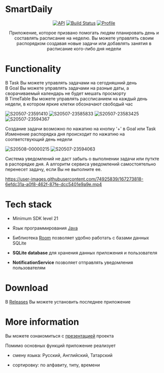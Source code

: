 # SmartDaily


<p align="center">
  <a href="https://android-arsenal.com/api?level=21"><img alt="API" src="https://img.shields.io/badge/API-21%2B-brightgreen.svg?style=flat"/></a>
  <a href="https://github.com/t8rin/FridgeXLight/actions"><img alt="Build Status" src="https://github.com/skydoves/Pokedex/workflows/Android%20CI/badge.svg"/></a> 
  <a href="https://github.com/tannec"><img alt="Profile" src="https://img.shields.io/badge/Github-tannec-blue?logo=github"/></a> 
</p>

<p align="center">
Приложение, которое призвано помогать людям планировать день и составлять расписание на неделю. Вы можете управлять своим распорядком создавая новые задачи или добавлять занятия в расписание кого-либо дня недели 
</p>

# Functionality

<p align="start">
В Task Вы можете управлять задачами на сегодняшний день<br>
В Goal Вы можете управлять задачами на разные даты, а сворачиваемый календарь не будет мешать просморту<br>
В TimeTable Вы можете управлять рассписанием на каждый день недели, в котором яркие клетки обозначают свободый час
</p>

<p align="center">
  
![S20507-23591410](https://user-images.githubusercontent.com/74925839/167272771-3412904b-52db-462a-885a-8d0906950a36.jpg)
![S20507-23585833](https://user-images.githubusercontent.com/74925839/167272091-baab1eba-c0e9-466a-ba82-87cda8f25c3e.jpg)
![S20507-23583425](https://user-images.githubusercontent.com/74925839/167272092-b70cacef-85d8-45fa-a6c0-4854c8011514.jpg)
![S20507-23594367](https://user-images.githubusercontent.com/74925839/167272096-a1f06874-792b-4673-b498-5a9944215be4.jpg)
  
</p>


<p align="start">
Создание задачи возможно по нажатию на кнопку '+' в Goal или Task<br>
Изменение распорядка дня происходит по нажатию на соответствующий день недели
</p>

<p>
  
![S20508-00000215](https://user-images.githubusercontent.com/74925839/167272095-64783962-86c5-4825-bbb9-142223ade4b8.jpg)
![S20507-23594063](https://user-images.githubusercontent.com/74925839/167272097-6908fed0-61c9-44bd-826c-2fddbb01241c.jpg)
  
</p>

<p align="start">
Система уведомлений не даст забыть о выполнении задачи или путкте в распорядке дня. А алгоритм сервиса уведомлений самостоятельно перенесет задачу, если Вы не выполните ее.
</p>

<p align="center">
  
 https://user-images.githubusercontent.com/74925839/167273818-6efdc31a-a0f8-462f-87fe-dcc5401e9a9e.mp4
  
</p>


# Tech stack
- Minimum SDK level 21

- Язык программирования [Java](https://java.com/)

- Библиотека [Room](https://developer.android.com/training/data-storage/room) позволяет удобно работать с базами данных SQLite 

- <b>SQLite database</b> для хранения данных приложения и пользователя

- <b>NotificationService</b> позволяет отправлять уведомления пользователям

# Download

В [Releases](https://github.com/t8rin/FridgeXLight/releases) Вы можете установить последнее приложение

# More information

Вы можете ознакомиться с [презентацией](https://github.com/Tannec/SDaily/files/8646022/Presentation.pdf) проекта

Помимо основных функций приложение реализует

- смену языка: Русский, Английский, Татарский

- сортировку: по алфавиту, типу, времени




